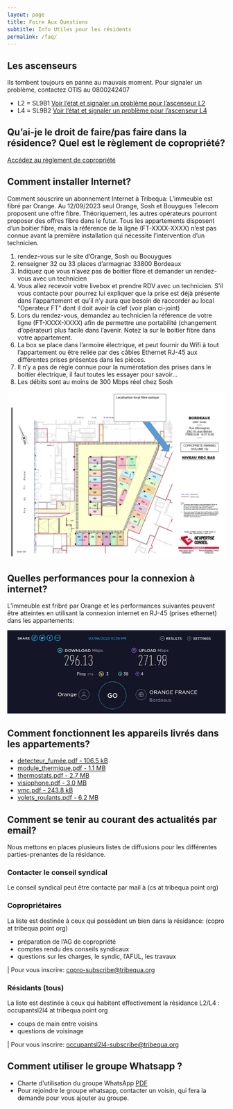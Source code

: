 ```yaml
---
layout: page
title: Foire Aux Questions
subtitle: Info Utiles pour les résidents
permalink: /faq/
---
```



## Les ascenseurs

Ils tombent toujours en panne au mauvais moment. Pour signaler un problème, contactez OTIS au 0800242407

* L2 = SL9B1 [Voir l’état et signaler un problème pour l’ascenseur L2](https://www.eotisline.fr/home?elevatorRef=SL9B1)
* L4 = SL9B2 [Voir l’état et signaler un problème pour l’ascenseur L4](https://www.eotisline.fr/home?elevatorRef=SL9B2)

## Qu’ai-je le droit de faire/pas faire dans la résidence? Quel est le règlement de copropriété?

[Accédez au règlement de copropriété](/assets/pdf/RCP.pdf)

## Comment installer Internet?

Comment souscrire un abonnement Internet à Tribequa: L’immeuble est fibré par Orange. Au 12/09/2023 seul Orange, Sosh et Bouygues Telecom proposent une offre fibre. Théoriquement, les autres opérateurs pourront proposer des offres fibre dans le futur. Tous les appartements disposent d’un boitier fibre, mais la référence de la ligne (FT-XXXX-XXXX) n’est pas connue avant la première installation qui nécessite l’intervention d’un technicien.

1. rendez-vous sur le site d’Orange, Sosh ou Boouygues
2. renseigner 32 ou 33 places d’armagnac 33800 Bordeaux
3. Indiquez que vous n’avez pas de boitier fibre et demander un rendez-vous avec un technicien
4. Vous allez recevoir votre livebox et prendre RDV avec un technicien. S’il vous contacte pour pourrez lui expliquer que la prise est déjà présente dans l’appartement et qu’il n’y aura que besoin de raccorder au local “Operateur FT” dont il doit avoir la clef (voir plan ci-joint)
5. Lors du rendez-vous, demandez au technicien la référence de votre ligne (FT-XXXX-XXXX) afin de permettre une portabilité (changement d’opérateur) plus facile dans l’avenir. Notez la sur le boitier fibre dans votre appartement.
6. La box se place dans l’armoire électrique, et peut fournir du Wifi à tout l’appartement ou être reliée par des câbles Ethernet RJ-45 aux différentes prises présentes dans les pièces.
7. Il n’y a pas de règle connue pour la numérotation des prises dans le boitier électrique, il faut toutes les essayer pour savoir…
8. Les débits sont au moins de 300 Mbps réel chez Sosh

![Localisation du local fibre](assets/img/fibre.png)

## Quelles performances pour la connexion à internet?

L’immeuble est fribré par Orange et les performances suivantes peuvent être atteintes en utilisant la connexion internet en RJ-45 (prises ethernet) dans les appartements:

![Performances de la fibre](assets/img/fibre-perfs.png)

## Comment fonctionnent les appareils livrés dans les appartements?

* [detecteur_fumée.pdf - 106.5 kB](assets/pdf/detecteur_fumée.pdf)
* [module_thermique.pdf - 1.1 MB](assets/pdf/module_thermique.pdf)
* [thermostats.pdf - 2.7 MB](assets/pdf/thermostats.pdf)
* [visiophone.pdf - 3.0 MB](assets/pdf/visiophone.pdf)
* [vmc.pdf - 243.8 kB](assets/pdf/vmc.pdf)
* [volets_roulants.pdf - 6.2 MB](assets/pdf/volets_roulants.pdf)

## Comment se tenir au courant des actualités par email?

Nous mettons en places plusieurs listes de diffusions pour les différentes parties-prenantes de la résidance.

### Contacter le conseil syndical

Le conseil syndical peut être contacté par mail à (cs at tribequa point org)

### Copropriétaires

La liste est destinée à ceux qui possèdent un bien dans la résidance: (copro at tribequa point org)

* préparation de l’AG de copropriété
* comptes rendu des conseils syndicaux
* questions sur les charges, le syndic, l’AFUL, les travaux

| Pour vous inscrire: copro-subscribe@tribequa.org

### Résidants (tous)

La liste est destinée à ceux qui habitent effectivement la résidance L2/L4 : occupantsl2l4 at tribequa point org

* coups de main entre voisins
* questions de voisinage

| Pour vous inscrire: occupantsl2l4-subscribe@tribequa.org


## Comment utiliser le groupe Whatsapp ?

* Charte d'utilisation du groupe WhatsApp [PDF](assets/pdf/charte.pdf)
* Pour rejoindre le groupe whatsapp, contacter un voisin, qui fera la demande pour vous ajouter au groupe.
